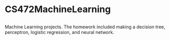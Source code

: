 # CS472MachineLearning
##
Machine Learning projects. The homework included making a decision tree, perceptron, logistic regression, and neural network.
